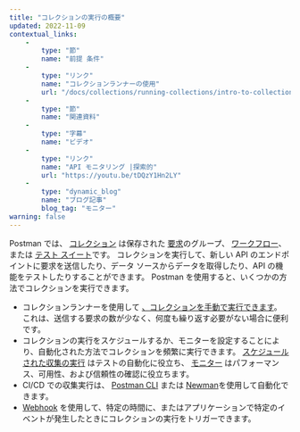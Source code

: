 ```yaml
---
title: "コレクションの実行の概要"
updated: 2022-11-09
contextual_links: 
    - 
        type: "節"
        name: "前提 条件"
    - 
        type: "リンク"
        name: "コレクションランナーの使用"
        url: "/docs/collections/running-collections/intro-to-collection-runs/"
    - 
        type: "節"
        name: "関連資料"
    - 
        type: "字幕"
        name: "ビデオ"
    - 
        type: "リンク"
        name: "API モニタリング |探索的"
        url: "https://youtu.be/tDQzY1Hn2LY"
    - 
        type: "dynamic_blog"
        name: "ブログ記事"
        blog_tag: "モニター"
warning: false
---
```

Postman では、 [コレクション](/docs/getting-started/creating-the-first-collection/) は保存された [要求](/docs/getting-started/sending-the-first-request/)のグループ、 [ワークフロー](/docs/collections/running-collections/building-workflows/)、または [テスト スイート](/docs/writing-scripts/test-scripts/)です。 コレクションを実行して、新しい API のエンドポイントに要求を送信したり、データ ソースからデータを取得したり、API の機能をテストしたりすることができます。 Postman を使用すると、いくつかの方法でコレクションを実行できます。

* コレクションランナーを使用して [、コレクションを手動で実行できます](/docs/collections/running-collections/intro-to-collection-runs/)。 これは、送信する要求の数が少なく、何度も繰り返す必要がない場合に便利です。
* コレクションの実行をスケジュールするか、モニターを設定することにより、自動化された方法でコレクションを頻繁に実行できます。 [スケジュールされた収集の実行](/docs/collections/running-collections/scheduling-collection-runs) はテストの自動化に役立ち、 [モニター](/docs/collections/running-collections/scheduling-collection-runs-monitors) はパフォーマンス、可用性、および信頼性の確認に役立ちます。
* CI/CD での収集実行は、 [Postman CLI](/docs/postman-cli/postman-cli-overview/) または [Newman](/docs/collections/using-newman-cli/command-line-integration-with-newman/)を使用して自動化できます。
* [Webhook](/docs/collections/running-collections/collection-webhooks/) を使用して、特定の時間に、またはアプリケーションで特定のイベントが発生したときにコレクションの実行をトリガーできます。

